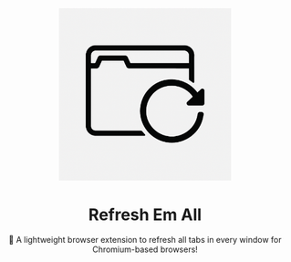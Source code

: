 <p align="center">
  <img src="https://raw.githubusercontent.com/UBRN/refresh-em-all/main/assets/icon-refresh-em-all.png" alt="Refresh Em All Icon" width="60%" style="max-width: 400px; min-width: 200px;" />
</p>

<h1 align="center">Refresh Em All</h1>

<p align="center">🚀 A lightweight browser extension to refresh all tabs in every window for Chromium-based browsers!</p>